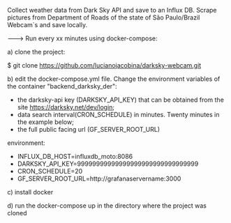 Collect weather data from Dark Sky API and save to an Influx DB. Scrape pictures from Department of Roads of the state of São Paulo/Brazil Webcam`s and save locally.

---> Run every xx minutes using docker-compose:
 
a) clone the project:

$ git clone https://github.com/lucianojacobina/darksky-webcam.git

 b) edit the docker-compose.yml file. Change the environment variables of the container "backend_darksky_der":
- the darksky-api key (DARKSKY_API_KEY) that can be obtained from the site https://darksky.net/dev/login;
- data search interval(CRON_SCHEDULE) in minutes. Twenty minutes in the example below;
- the full public facing url (GF_SERVER_ROOT_URL)

environment:    
- INFLUX_DB_HOST=influxdb_moto:8086
- DARKSKY_API_KEY=99999999999999999999999999999999 
- CRON_SCHEDULE=20
- GF_SERVER_ROOT_URL=http://grafanaservername:3000

c) install docker

d) run the docker-compose up in the directory where the project was cloned
